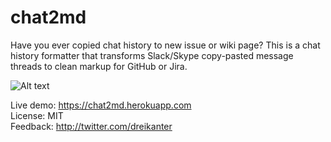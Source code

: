 # chat2md

Have you ever copied chat history to new issue or wiki page? This is a chat history formatter that transforms Slack/Skype copy-pasted message threads to clean markup for GitHub or Jira.

![Alt text](https://monosnap.com/file/Ug7md8USgcqWycdNFIilJ8ZHatJpcF.png)

Live demo: https://chat2md.herokuapp.com  
License: MIT  
Feedback: http://twitter.com/dreikanter
